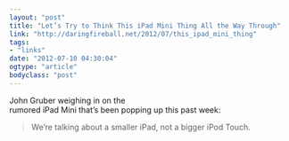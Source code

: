 ```yaml
---
layout: "post"
title: "Let’s Try to Think This iPad Mini Thing All the Way Through"
link: "http://daringfireball.net/2012/07/this_ipad_mini_thing"
tags: 
- "links"
date: "2012-07-10 04:30:04"
ogtype: "article"
bodyclass: "post"
---
```


John Gruber weighing in on the  
 rumored iPad Mini that’s been popping up this past week:

> We’re talking about a smaller iPad, not a bigger iPod Touch.